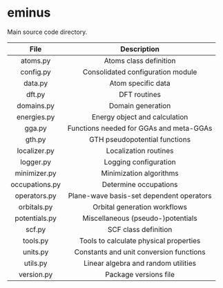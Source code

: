 # eminus

Main source code directory.

| File            | Description |
| :-------------: | :---------: |
| atoms.py        | Atoms class definition |
| config.py       | Consolidated configuration module |
| data.py         | Atom specific data |
| dft.py          | DFT routines |
| domains.py      | Domain generation |
| energies.py     | Energy object and calculation |
| gga.py          | Functions needed for GGAs and meta-GGAs |
| gth.py          | GTH pseudopotential functions |
| localizer.py    | Localization routines |
| logger.py       | Logging configuration |
| minimizer.py    | Minimization algorithms |
| occupations.py  | Determine occupations |
| operators.py    | Plane-wave basis-set dependent operators |
| orbitals.py     | Orbital generation workflows |
| potentials.py   | Miscellaneous (pseudo-)potentials |
| scf.py          | SCF class definition |
| tools.py        | Tools to calculate physical properties |
| units.py        | Constants and unit conversion functions |
| utils.py        | Linear algebra and random utilities |
| version.py      | Package versions file |
